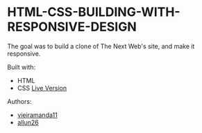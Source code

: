 # HTML-CSS-BUILDING-WITH-RESPONSIVE-DESIGN

The goal was to build a clone of The Next Web's site, and make it responsive.

Built with:

* HTML
* CSS
[Live Version](https://allun26.github.io/HTML-CSS-BUILDING-WITH-RESPONSIVE-DESIGN/)

Authors: 
* [vieiramanda11](https://github.com/vieiramanda11)
* [allun26](https://github.com/allun26)